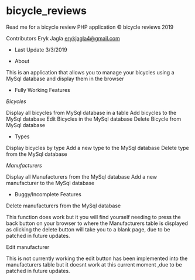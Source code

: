 # bicycle_reviews

Read me for a bicycle review PHP application 
© bicycle reviews 2019

Contributors Eryk Jagla <erykjagla4@gmail.com>

- Last Update 3/3/2019

- About

This is an application that allows you to manage your bicycles using a MySql database and display them in the browser

- Fully Working Features

*Bicycles*

Display all bicycles from MySql database in a table
Add bicycles to the MySql database
Edit Bicycles in the MySql database
Delete Bicycle from MySql database

- Types

Display bicycles by type
Add a new type to the MySql database
Delete type from the MySql database

*Manufacturers*

Display all Manufacturers from the MySql database
Add a new manufacturer to the MySql database

- Buggy/Incomplete Features

Delete manufacturers from the MySql database

This function does work but it you will find yourself needing to press the back button on your browser to where the Manufacturers
table is displayed as clicking the delete button will take you to a blank page, due to be patched in future updates.

Edit manufacturer

This is not currently working the edit button has been implemented into the manufacturers table but it doesnt work at this current moment
,due to be patched in future updates.
